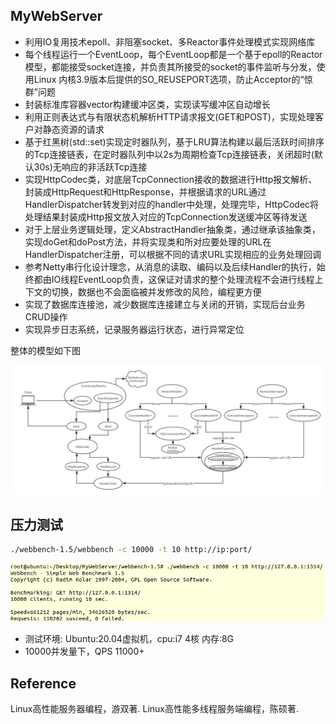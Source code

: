 
## MyWebServer
* 利用IO复用技术epoll、非阻塞socket、多Reactor事件处理模式实现网络库
* 每个线程运行一个EventLoop，每个EventLoop都是一个基于epoll的Reactor模型，都能接受socket连接，并负责其所接受的socket的事件监听与分发，使用Linux 内核3.9版本后提供的SO_REUSEPORT选项，防止Acceptor的“惊群”问题
* 封装标准库容器vector构建缓冲区类，实现读写缓冲区自动增长
* 利用正则表达式与有限状态机解析HTTP请求报文(GET和POST)，实现处理客户对静态资源的请求
* 基于红黑树(std::set)实现定时器队列，基于LRU算法构建以最后活跃时间排序的Tcp连接链表，在定时器队列中以2s为周期检查Tcp连接链表，关闭超时(默认30s)无响应的非活跃Tcp连接
* 实现HttpCodec类，对底层TcpConnection接收的数据进行Http报文解析、封装成HttpRequest和HttpResponse，并根据请求的URL通过HandlerDispatcher转发到对应的handler中处理，处理完毕，HttpCodec将处理结果封装成Http报文放入对应的TcpConnection发送缓冲区等待发送
* 对于上层业务逻辑处理，定义AbstractHandler抽象类，通过继承该抽象类，实现doGet和doPost方法，并将实现类和所对应要处理的URL在HandlerDispatcher注册，可以根据不同的请求URL实现相应的业务处理回调
* 参考Netty串行化设计理念，从消息的读取、编码以及后续Handler的执行，始终都由IO线程EventLoop负责，这保证对请求的整个处理流程不会进行线程上下文的切换，数据也不会面临被并发修改的风险，编程更方便
* 实现了数据库连接池，减少数据库连接建立与关闭的开销，实现后台业务CRUD操作
* 实现异步日志系统，记录服务器运行状态，进行异常定位

整体的模型如下图

![netmodel](./netmodel.png)

## 压力测试
```bash
./webbench-1.5/webbench -c 10000 -t 10 http://ip:port/
```
![image-webbench](./webbench10000.png)

* 测试环境: Ubuntu:20.04虚拟机，cpu:i7 4核 内存:8G
* 10000并发量下，QPS 11000+


## Reference
Linux高性能服务器编程，游双著.
Linux高性能多线程服务端编程，陈硕著.
